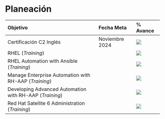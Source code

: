 # Planeación


| Objetivo | Fecha Meta | % Avance | 
|:---------|:----------------|:---------|
| Certificación C2 Inglés | Noviembre 2024 | ![](https://geps.dev/progress/5)
| RHEL (*Training*) | | ![](https://geps.dev/progress/100) |
| RHEL Automation with Ansible (*Training*) | | ![](https://geps.dev/progress/100) |
| Manage Enterprise Automation with RH-AAP (*Training*) | | ![](https://geps.dev/progress/100) |
| Developing Advanced Automation with RH-AAP (*Training*) | | ![](https://geps.dev/progress/100) |
| Red Hat Satellite 6 Administration (*Training*) | | ![](https://geps.dev/progress/100) |